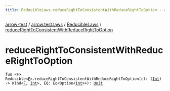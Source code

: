 ```yaml
---
title: ReducibleLaws.reduceRightToConsistentWithReduceRightToOption - arrow-test
---
```


[arrow-test](../../index.html) / [arrow.test.laws](../index.html) / [ReducibleLaws](index.html) / [reduceRightToConsistentWithReduceRightToOption](./reduce-right-to-consistent-with-reduce-right-to-option.html)

# reduceRightToConsistentWithReduceRightToOption

`fun <F> Reducible<`[`F`](reduce-right-to-consistent-with-reduce-right-to-option.html#F)`>.reduceRightToConsistentWithReduceRightToOption(cf: (`[`Int`](https://kotlinlang.org/api/latest/jvm/stdlib/kotlin/-int/index.html)`) -> Kind<`[`F`](reduce-right-to-consistent-with-reduce-right-to-option.html#F)`, `[`Int`](https://kotlinlang.org/api/latest/jvm/stdlib/kotlin/-int/index.html)`>, EQ: Eq<Option<`[`Int`](https://kotlinlang.org/api/latest/jvm/stdlib/kotlin/-int/index.html)`>>): `[`Unit`](https://kotlinlang.org/api/latest/jvm/stdlib/kotlin/-unit/index.html)